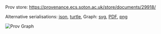
Prov store: https://provenance.ecs.soton.ac.uk/store/documents/29918/
	
Alternative serialisations: [json](https://provenance.ecs.soton.ac.uk/store/documents/29918.json), [turtle](https://provenance.ecs.soton.ac.uk/store/documents/29918.ttl), 
Graph: [svg](https://provenance.ecs.soton.ac.uk/store/documents/29918.svg), [PDF](https://provenance.ecs.soton.ac.uk/store/documents/29918.pdf), [png](https://provenance.ecs.soton.ac.uk/store/documents/29918.png)

![Prov Graph](https://provenance.ecs.soton.ac.uk/store/documents/29918.png)

		